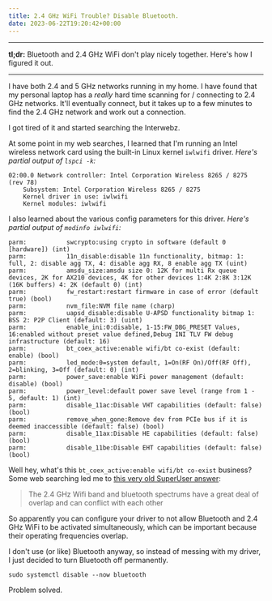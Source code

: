 ```yaml
---
title: 2.4 GHz WiFi Trouble? Disable Bluetooth.
date: 2023-06-22T19:20:42+00:00
---
```


---

**tl;dr:** Bluetooth and 2.4 GHz WiFi don't play nicely together. Here's how I figured it out.

---

I have both 2.4 and 5 GHz networks running in my home. I have found that my personal laptop has a _really_ hard time scanning for / connecting to 2.4 GHz networks. It'll eventually connect, but it takes up to a few minutes to find the 2.4 GHz network and work out a connection.

I got tired of it and started searching the Interwebz.

At some point in my web searches, I learned that I'm running an Intel wireless network card using the built-in Linux kernel `iwlwifi` driver. _Here's partial output of `lspci -k`:_

```
02:00.0 Network controller: Intel Corporation Wireless 8265 / 8275 (rev 78)
    Subsystem: Intel Corporation Wireless 8265 / 8275
    Kernel driver in use: iwlwifi
    Kernel modules: iwlwifi
```

I also learned about the various config parameters for this driver. _Here's partial output of `modinfo iwlwifi`:_

```
parm:           swcrypto:using crypto in software (default 0 [hardware]) (int)
parm:           11n_disable:disable 11n functionality, bitmap: 1: full, 2: disable agg TX, 4: disable agg RX, 8 enable agg TX (uint)
parm:           amsdu_size:amsdu size 0: 12K for multi Rx queue devices, 2K for AX210 devices, 4K for other devices 1:4K 2:8K 3:12K (16K buffers) 4: 2K (default 0) (int)
parm:           fw_restart:restart firmware in case of error (default true) (bool)
parm:           nvm_file:NVM file name (charp)
parm:           uapsd_disable:disable U-APSD functionality bitmap 1: BSS 2: P2P Client (default: 3) (uint)
parm:           enable_ini:0:disable, 1-15:FW_DBG_PRESET Values, 16:enabled without preset value defined,Debug INI TLV FW debug infrastructure (default: 16)
parm:           bt_coex_active:enable wifi/bt co-exist (default: enable) (bool)
parm:           led_mode:0=system default, 1=On(RF On)/Off(RF Off), 2=blinking, 3=Off (default: 0) (int)
parm:           power_save:enable WiFi power management (default: disable) (bool)
parm:           power_level:default power save level (range from 1 - 5, default: 1) (int)
parm:           disable_11ac:Disable VHT capabilities (default: false) (bool)
parm:           remove_when_gone:Remove dev from PCIe bus if it is deemed inaccessible (default: false) (bool)
parm:           disable_11ax:Disable HE capabilities (default: false) (bool)
parm:           disable_11be:Disable EHT capabilities (default: false) (bool)
```

Well hey, what's this `bt_coex_active:enable wifi/bt co-exist` business? Some web searching led me to [this very old SuperUser answer](https://superuser.com/a/1118989):

> The 2.4 GHz Wifi band and bluetooth spectrums have a great deal of overlap and can conflict with each other

So apparently you can configure your driver to not allow Bluetooth and 2.4 GHz WiFi to be activated simultaneously, which can be important because their operating frequencies overlap.

I don't use (or like) Bluetooth anyway, so instead of messing with my driver, I just decided to turn Bluetooth off permanently.

```
sudo systemctl disable --now bluetooth
```

Problem solved.
